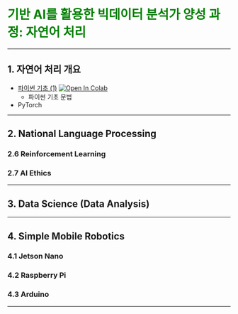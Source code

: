 # <span style="color:green">기반 AI를 활용한 빅데이터 분석가 양성 과정: 자연어 처리</span>
---
## 1. 자연어 처리 개요
- [파이썬 기초 (1)](01_Python/01_Python_Basics_01.ipynb) [![Open In Colab](https://colab.research.google.com/assets/colab-badge.svg)](https://colab.research.google.com/github/aidalabs/202201_Medici_NLP/blob/main/01_Python/01_Python_Basics_01.ipynb)
  - 파이썬 기초 문법 
- PyTorch
---
## 2. National Language Processing
### 2.6 Reinforcement Learning
### 2.7 AI Ethics
---
## 3. Data Science (Data Analysis)
---
## 4. Simple Mobile Robotics
### 4.1 Jetson Nano
### 4.2 Raspberry Pi
### 4.3 Arduino
---

